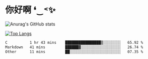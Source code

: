# 你好啊 ❛‿˂✨

![Anurag's GitHub stats](https://github-readme-stats.vercel.app/api?username=ZombieFly&count_private=true&show_icons=true)

[![Top Langs](https://github-readme-stats.vercel.app/api/top-langs/?username=ZombieFly&layout=compact&count_private=true&hide=Ruby,makefile)](https://github.com/anuraghazra/github-readme-stats)

<!--START_SECTION:waka-->

```txt
C          1 hr 43 mins    ████████████████▒░░░░░░░░   65.92 %
Markdown   41 mins         ██████▓░░░░░░░░░░░░░░░░░░   26.74 %
Other      11 mins         ██░░░░░░░░░░░░░░░░░░░░░░░   07.35 %
```

<!--END_SECTION:waka-->
